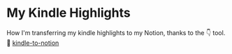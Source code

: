 # My Kindle Highlights

How I'm transferring my kindle highlights to my Notion, thanks to the 👇 tool.
🧰 [kindle-to-notion](https://github.com/arkalim/kindle-to-notion)
